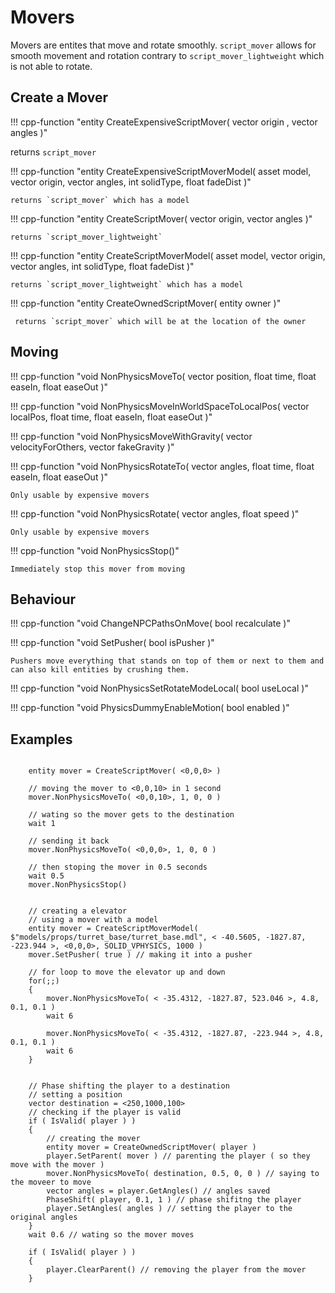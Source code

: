 # Movers


Movers are entites that move and rotate smoothly.
`script_mover` allows for smooth movement and rotation contrary to `script_mover_lightweight` which is not able to rotate.

## Create a Mover

!!! cpp-function "entity CreateExpensiveScriptMover( vector origin , vector angles )"

   returns `script_mover`

!!! cpp-function "entity CreateExpensiveScriptMoverModel( asset model, vector origin, vector angles, int solidType, float fadeDist )"

    returns `script_mover` which has a model

!!! cpp-function "entity CreateScriptMover( vector origin, vector angles )"

    returns `script_mover_lightweight`

!!! cpp-function "entity CreateScriptMoverModel( asset model, vector origin, vector angles, int solidType, float fadeDist )"

    returns `script_mover_lightweight` which has a model

!!! cpp-function "entity CreateOwnedScriptMover( entity owner )"

     returns `script_mover` which will be at the location of the owner

## Moving

!!! cpp-function "void NonPhysicsMoveTo( vector position, float time, float easeIn, float easeOut )"

!!! cpp-function "void NonPhysicsMoveInWorldSpaceToLocalPos( vector localPos, float time, float easeIn, float easeOut )"

!!! cpp-function "void NonPhysicsMoveWithGravity( vector velocityForOthers, vector fakeGravity )"

!!! cpp-function "void NonPhysicsRotateTo( vector angles, float time, float easeIn, float easeOut )"

    Only usable by expensive movers

!!! cpp-function "void NonPhysicsRotate( vector angles, float speed )"

    Only usable by expensive movers

!!! cpp-function "void NonPhysicsStop()"

    Immediately stop this mover from moving

## Behaviour

!!! cpp-function "void ChangeNPCPathsOnMove( bool recalculate )"

!!! cpp-function "void SetPusher( bool isPusher )"

    Pushers move everything that stands on top of them or next to them and can also kill entities by crushing them.

!!! cpp-function "void NonPhysicsSetRotateModeLocal( bool useLocal )"

!!! cpp-function "void PhysicsDummyEnableMotion( bool enabled )"

## Examples

```squirrel

    entity mover = CreateScriptMover( <0,0,0> )

    // moving the mover to <0,0,10> in 1 second
    mover.NonPhysicsMoveTo( <0,0,10>, 1, 0, 0 )

    // wating so the mover gets to the destination
    wait 1

    // sending it back
    mover.NonPhysicsMoveTo( <0,0,0>, 1, 0, 0 )

    // then stoping the mover in 0.5 seconds
    wait 0.5
    mover.NonPhysicsStop()

```

```squirrel

    // creating a elevator
    // using a mover with a model
    entity mover = CreateScriptMoverModel( $"models/props/turret_base/turret_base.mdl", < -40.5605, -1827.87, -223.944 >, <0,0,0>, SOLID_VPHYSICS, 1000 )
    mover.SetPusher( true ) // making it into a pusher

    // for loop to move the elevator up and down
    for(;;)
    {
        mover.NonPhysicsMoveTo( < -35.4312, -1827.87, 523.046 >, 4.8, 0.1, 0.1 )
        wait 6

        mover.NonPhysicsMoveTo( < -35.4312, -1827.87, -223.944 >, 4.8, 0.1, 0.1 )
        wait 6
    }

```

```squirrel

    // Phase shifting the player to a destination
    // setting a position
    vector destination = <250,1000,100>
    // checking if the player is valid
    if ( IsValid( player ) )
    {
        // creating the mover
        entity mover = CreateOwnedScriptMover( player )
        player.SetParent( mover ) // parenting the player ( so they move with the mover )
        mover.NonPhysicsMoveTo( destination, 0.5, 0, 0 ) // saying to the moveer to move
        vector angles = player.GetAngles() // angles saved
        PhaseShift( player, 0.1, 1 ) // phase shifitng the player
        player.SetAngles( angles ) // setting the player to the original angles
    }
    wait 0.6 // wating so the mover moves

    if ( IsValid( player ) )
    {
        player.ClearParent() // removing the player from the mover
    }
```
